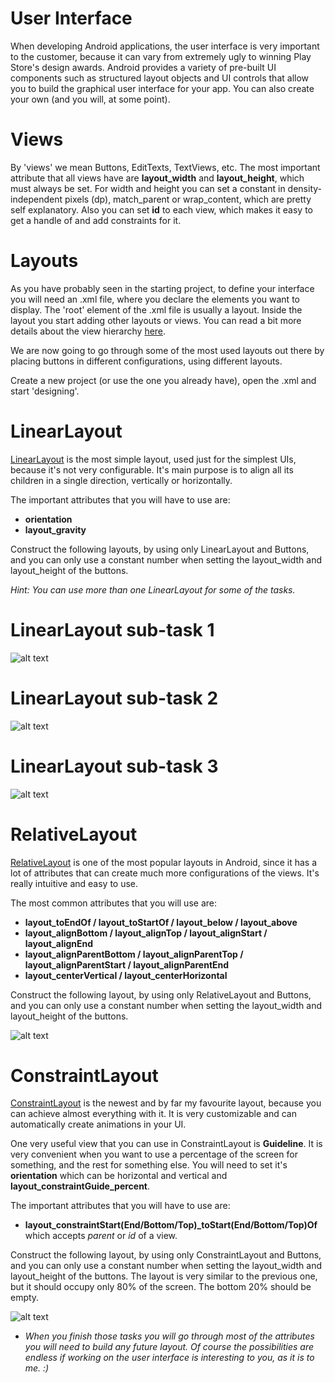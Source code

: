 # User Interface

When developing Android applications, the user interface is very important to the customer, because it can vary from extremely ugly to winning Play Store's design awards.
Android provides a variety of pre-built UI components such as structured layout objects and UI controls that allow you to build the graphical user interface for your app. You can also create your own (and you will, at some point).

# Views

By 'views' we mean Buttons, EditTexts, TextViews, etc. The most important attribute that all views have are **layout_width** and **layout_height**, which must always be set.
For width and height you can set a constant in density-independent pixels (dp), match_parent or wrap_content, which are pretty self explanatory.
Also you can set **id** to each view, which makes it easy to get a handle of and add constraints for it.

# Layouts

As you have probably seen in the starting project, to define your interface you will need an .xml file, where you declare the elements you want to display.
The 'root' element of the .xml file is usually a layout. Inside the layout you start adding other layouts or views. You can read a bit more details about the view hierarchy [here](https://developer.android.com/guide/topics/ui/declaring-layout).

We are now going to go through some of the most used layouts out there by placing buttons in different configurations, using different layouts.

Create a new project (or use the one you already have), open the .xml and start 'designing'. 

# LinearLayout

[LinearLayout](https://developer.android.com/guide/topics/ui/layout/linear) is the most simple layout, used just for the simplest UIs, because it's not very configurable. It's main purpose is to align all its children in a single direction, vertically or horizontally.

The important attributes that you will have to use are:
* **orientation**
* **layout_gravity**

Construct the following layouts, by using only LinearLayout and Buttons, and you can only use a constant number when setting the layout_width and layout_height of the buttons. 

*Hint: You can use more than one LinearLayout for some of the tasks.*

# LinearLayout sub-task 1

![alt text](/resources/T1/0.png "LinearLayout0")

# LinearLayout sub-task 2

![alt text](/resources/T1/1.png "LinearLayout1")

# LinearLayout sub-task 3

![alt text](/resources/T1/2.png "LinearLayout2")

# RelativeLayout

[RelativeLayout](https://developer.android.com/guide/topics/ui/layout/relative) is one of the most popular layouts in Android, since it has a lot of attributes that can create much more configurations of the views. It's really intuitive and easy to use.

The most common attributes that you will use are:
* **layout_toEndOf / layout_toStartOf / layout_below / layout_above**
* **layout_alignBottom / layout_alignTop / layout_alignStart / layout_alignEnd**
* **layout_alignParentBottom / layout_alignParentTop / layout_alignParentStart / layout_alignParentEnd**
* **layout_centerVertical / layout_centerHorizontal**

Construct the following layout, by using only RelativeLayout and Buttons, and you can only use a constant number when setting the layout_width and layout_height of the buttons.

![alt text](/resources/T1/3.png "RelativeLayout")

# ConstraintLayout

[ConstraintLayout](https://developer.android.com/training/constraint-layout) is the newest and by far my favourite layout, because you can achieve almost everything with it. It is very customizable and can automatically create animations in your UI.

One very useful view that you can use in ConstraintLayout is **Guideline**. It is very convenient when you want to use a percentage of the screen for something, and the rest for something else. You will need to set it's **orientation** which can be horizontal and vertical and **layout_constraintGuide_percent**.

The important attributes that you will have to use are:
* **layout_constraintStart(End/Bottom/Top)_toStart(End/Bottom/Top)Of** which accepts *parent* or *id* of a view.

Construct the following layout, by using only ConstraintLayout and Buttons, and you can only use a constant number when setting the layout_width and layout_height of the buttons.
The layout is very similar to the previous one, but it should occupy only 80% of the screen. The bottom 20% should be empty.

![alt text](/resources/T1/4.png "ConstraintLayout")



* *When you finish those tasks you will go through most of the attributes you will need to build any future layout. Of course the possibilities are endless if working on the user interface is interesting to you, as it is to me. :)*


